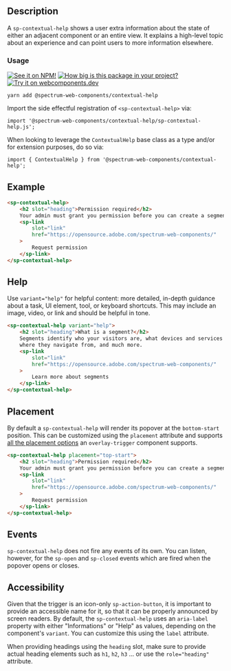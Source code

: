 ## Description

A `sp-contextual-help` shows a user extra information about the state of either an adjacent component or an entire view. It explains a high-level topic about an experience and can point users to more information elsewhere.

### Usage

[![See it on NPM!](https://img.shields.io/npm/v/@spectrum-web-components/contextual-help?style=for-the-badge)](https://www.npmjs.com/package/@spectrum-web-components/contextual-help)
[![How big is this package in your project?](https://img.shields.io/bundlephobia/minzip/@spectrum-web-components/contextual-help?style=for-the-badge)](https://bundlephobia.com/result?p=@spectrum-web-components/contextual-help)
[![Try it on webcomponents.dev](https://img.shields.io/badge/Try%20it%20on-webcomponents.dev-green?style=for-the-badge)](https://studio.webcomponents.dev/edit/QO8mtFYZAFMQWqhavYob/package.json?p=stories)

```
yarn add @spectrum-web-components/contextual-help
```

Import the side effectful registration of `<sp-contextual-help>` via:

```
import '@spectrum-web-components/contextual-help/sp-contextual-help.js';
```

When looking to leverage the `ContextualHelp` base class as a type and/or for extension purposes, do so via:

```
import { ContextualHelp } from '@spectrum-web-components/contextual-help';
```

## Example

```html
<sp-contextual-help>
    <h2 slot="heading">Permission required</h2>
    Your admin must grant you permission before you can create a segment.
    <sp-link
        slot="link"
        href="https://opensource.adobe.com/spectrum-web-components/"
    >
        Request permission
    </sp-link>
</sp-contextual-help>
```

## Help

Use `variant="help"` for helpful content: more detailed, in-depth guidance about a task, UI element, tool, or keyboard shortcuts. This may include an image, video, or link and should be helpful in tone.

```html
<sp-contextual-help variant="help">
    <h2 slot="heading">What is a segment?</h2>
    Segments identify who your visitors are, what devices and services they use,
    where they navigate from, and much more.
    <sp-link
        slot="link"
        href="https://opensource.adobe.com/spectrum-web-components/"
    >
        Learn more about segments
    </sp-link>
</sp-contextual-help>
```

## Placement

By default a `sp-contextual-help` will render its popover at the `bottom-start` position. This can be customized using the `placement` attribute and supports [all the placement options](http://localhost:8000/components/overlay-trigger/#placement) an `overlay-trigger` component supports.

```html
<sp-contextual-help placement="top-start">
    <h2 slot="heading">Permission required</h2>
    Your admin must grant you permission before you can create a segment.
    <sp-link
        slot="link"
        href="https://opensource.adobe.com/spectrum-web-components/"
    >
        Request permission
    </sp-link>
</sp-contextual-help>
```

## Events

`sp-contextual-help` does not fire any events of its own. You can listen, however, for the `sp-open` and `sp-closed` events which are fired when the popover opens or closes.

## Accessibility

Given that the trigger is an icon-only `sp-action-button`, it is important to provide an accessible name for it, so that it can be properly announced by screen readers.
By default, the `sp-contextual-help` uses an `aria-label` property with either "Informations" or "Help" as values, depending on the component's `variant`.
You can customize this using the `label` attribute.

When providing headings using the `heading` slot, make sure to provide actual heading elements such as `h1`, `h2`, `h3` ... or use the `role="heading"` attribute.

